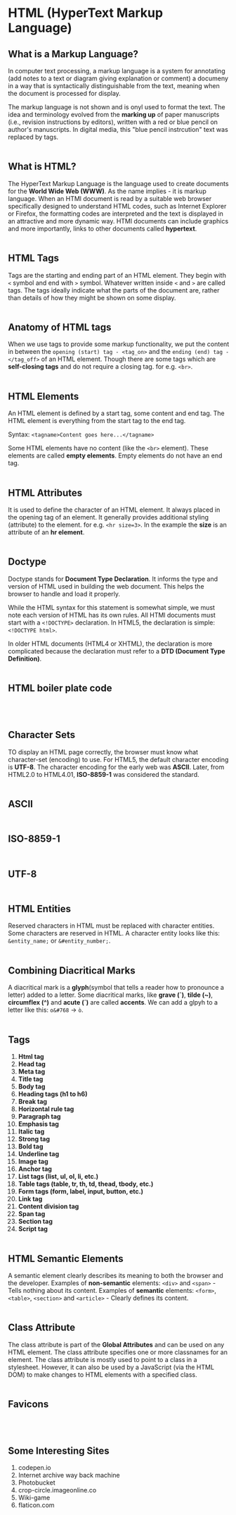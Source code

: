 # HTML (HyperText Markup Language)


## What is a Markup Language?
In computer text processing, a markup language is a system for annotating (add notes to a text or diagram giving explanation or comment) a documeny in a way that is syntactically distinguishable from the text, meaning when the document is processed for display.<br>

The markup language is not shown and is onyl used to format the text. The idea and terminology evolved from the **marking up** of paper manuscripts (i.e., revision instructions by editors), written with a red or blue pencil on author's manuscripts. In digital media, this "blue pencil instrcution" text was replaced by tags.<br><br>


## What is HTML?
The HyperText Markup Language is the language used to create documents for the **World Wide Web (WWW)**. As the name implies - it is markup language. When an HTMl document is read by a suitable web browser specifically designed to understand HTML codes, such as Internet Explorer or Firefox, the formatting codes are interpreted and the text is displayed in an attractive and more dynamic way. HTMl documents can include graphics and more importantly, links to other documents called **hypertext**. <br><br>


## HTML Tags
Tags are the starting and ending part of an HTML element. They begin with `<` symbol and end with `>` symbol. Whatever written inside `<` and `>` are called tags. The tags ideally indicate what the parts of the document are, rather than details of how they might be shown on some display.<br><br>


## Anatomy of HTML tags
When we use tags to provide some markup functionality, we put the content in between the `opening (start) tag - <tag_on>` and the `ending (end) tag - </tag_off>` of an HTML element. Though there are some tags which are **self-closing tags** and do not require a closing tag. for e.g. `<br>`.<br><br>


## HTML Elements
An HTML element is defined by a start tag, some content and end tag. The HTML element is everything from the start tag to the end tag.<br>

Syntax: `<tagname>Content goes here...</tagname>`<br>

Some HTML elements have no content (like the `<br>` element). These elements are called **empty elements**. Empty elements do not have an end tag.<br><br>


## HTML Attributes
It is used to define the character of an HTML element. It always placed in the opening tag of an element. It generally provides additional styling (attribute) to the element. for e.g. `<hr size=3>`. In the example the **size** is an attribute of an **hr element**.<br><br>


## Doctype
Doctype stands for **Document Type Declaration**. It informs the type and version of HTML used in building the web document. This helps the browser to handle and load it properly. <br>

While the HTML syntax for this statement is somewhat simple, we must note each version of HTML has its own rules. All HTMl documents must start with a `<!DOCTYPE>` declaration. In HTML5, the declaration is simple: `<!DOCTYPE html>`.<br>

In older HTML documents (HTML4 or XHTML), the declaration is more complicated because the declaration must refer to a **DTD (Document Type Definition)**.<br><br>


## HTML boiler plate code
<br><br>


## Character Sets
TO display an HTML page correctly, the browser must know what character-set (encoding) to use. For HTML5, the default character encoding is **UTF-8**. The character encoding for the early web was **ASCII**. Later, from HTML2.0 to HTML4.01, **ISO-8859-1** was considered the standard.<br><br>


## ASCII <br><br>
## ISO-8859-1 <br><br>
## UTF-8 <br><br>


## HTML Entities
Reserved characters in HTML must be replaced with character entities. Some characters are reserved in HTML. A character entity looks like this: `&entity_name;` or `&#entity_number;`.<br><br>


## Combining Diacritical Marks
A diacritical mark is a **glyph**(symbol that tells a reader how to pronounce a letter) added to a letter. Some diacritical marks, like **grave (\`)**, **tilde (~)**, **circumflex (^)** and **acute (´)** are called **accents**. We can add a glpyh to a letter like this: `o&#768` -> `ò`.<br><br>


## Tags
1. **Html tag**
2. **Head tag**
3. **Meta tag**
4. **Title tag**
5. **Body tag**
6. **Heading tags (h1 to h6)**
7. **Break tag**
8. **Horizontal rule tag**
9. **Paragraph tag**
10. **Emphasis tag**
11. **Italic tag**
12. **Strong tag**
13. **Bold tag**
14. **Underline tag**
15. **Image tag**
16. **Anchor tag**
17. **List tags (list, ul, ol, li, etc.)**
18. **Table tags (table, tr, th, td, thead, tbody, etc.)**
19. **Form tags (form, label, input, button, etc.)**
20. **Link tag**
21. **Content division tag**
22. **Span tag**
23. **Section tag**
24. **Script tag**
<br><br>


## HTML Semantic Elements
A semantic element clearly describes its meaning to both the browser and the developer. Examples of **non-semantic** elements: `<div>` and `<span>` - Tells nothing about its content. Examples of **semantic** elements: `<form>`, `<table>`, `<section>` and `<article>` - Clearly defines its content.
<br><br>


## Class Attribute
The class attribute is part of the **Global Attributes** and can be used on any HTML element. The class attribute specifies one or more classnames for an element. The class attribute is mostly used to point to a class in a stylesheet. However, it can also be used by a JavaScript (via the HTML DOM) to make changes to HTML elements with a specified class.<br><br>


## Favicons
<br><br>


## Some Interesting Sites
1. codepen.io
2. Internet archive way back machine
3. Photobucket
4. crop-circle.imageonline.co
5. Wiki-game
6. flaticon.com
